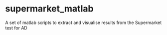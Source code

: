 # supermarket_matlab
A set of matlab scripts to extract and visualise results from the Supermarket test for AD

